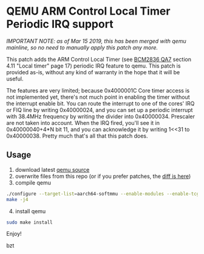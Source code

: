 QEMU ARM Control Local Timer Periodic IRQ support
=================================================

*IMPORTANT NOTE: as of Mar 15 2019, this has been merged with qemu mainline, so no need to manually apply this patch any more.*

This patch adds the ARM Control Local Timer (see [BCM2836 QA7](https://www.raspberrypi.org/documentation/hardware/raspberrypi/bcm2836/QA7_rev3.4.pdf)
section 4.11 "Local timer" page 17) periodic IRQ feature to qemu. This patch is provided as-is, without any kind of warranty in the hope that it will be useful.

The features are very limited; because 0x4000001C Core timer access is not implemented yet, there's not much point in enabling the timer
without the interrupt enable bit. You can route the interrupt to one of the cores' IRQ or FIQ line by writing 0x40000024, and you can
set up a periodic interrupt with 38.4MHz frequency by writing the divider into 0x40000034. Prescaler are not taken into account.
When the IRQ fired, you'll see it in 0x40000040+4*N bit 11, and you can acknowledge it by writing 1<<31 to 0x40000038. Pretty much
that's all that this patch does.

Usage
-----

1. download latest [qemu source](https://github.com/qemu/qemu)
2. overwrite files from this repo (or if you prefer patches, the [diff is here](https://github.com/bztsrc/qemu-local-timer/tree/patches))
3. compile qemu

```sh
./configure --target-list=aarch64-softmmu --enable-modules --enable-tcg-interpreter --enable-debug-tcg
make -j4
```

4. install qemu

```sh
sudo make install
```

Enjoy!

bzt
